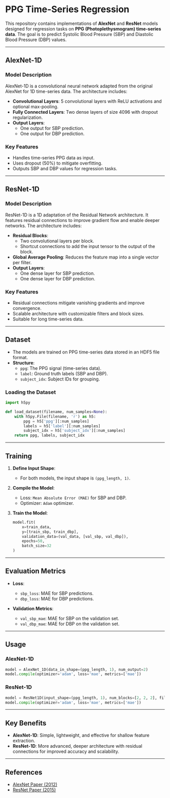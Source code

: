 # PPG Time-Series Regression

This repository contains implementations of **AlexNet** and **ResNet** models designed for regression tasks on **PPG (Photoplethysmogram) time-series data**. The goal is to predict Systolic Blood Pressure (SBP) and Diastolic Blood Pressure (DBP) values.

---

## **AlexNet-1D**
### **Model Description**
AlexNet-1D is a convolutional neural network adapted from the original AlexNet for 1D time-series data. The architecture includes:
- **Convolutional Layers**: 5 convolutional layers with ReLU activations and optional max-pooling.
- **Fully Connected Layers**: Two dense layers of size 4096 with dropout regularization.
- **Output Layers**:
  - One output for SBP prediction.
  - One output for DBP prediction.

### **Key Features**
- Handles time-series PPG data as input.
- Uses dropout (50%) to mitigate overfitting.
- Outputs SBP and DBP values for regression tasks.

---

## **ResNet-1D**
### **Model Description**
ResNet-1D is a 1D adaptation of the Residual Network architecture. It features residual connections to improve gradient flow and enable deeper networks. The architecture includes:
- **Residual Blocks**:
  - Two convolutional layers per block.
  - Shortcut connections to add the input tensor to the output of the block.
- **Global Average Pooling**: Reduces the feature map into a single vector per filter.
- **Output Layers**:
  - One dense layer for SBP prediction.
  - One dense layer for DBP prediction.

### **Key Features**
- Residual connections mitigate vanishing gradients and improve convergence.
- Scalable architecture with customizable filters and block sizes.
- Suitable for long time-series data.

---

## **Dataset**
- The models are trained on PPG time-series data stored in an HDF5 file format.
- **Structure**:
  - `ppg`: The PPG signal (time-series data).
  - `label`: Ground truth labels (SBP and DBP).
  - `subject_idx`: Subject IDs for grouping.

### **Loading the Dataset**
```python
import h5py

def load_dataset(filename, num_samples=None):
    with h5py.File(filename, 'r') as h5:
        ppg = h5['ppg'][:num_samples]
        labels = h5['label'][:num_samples]
        subject_idx = h5['subject_idx'][:num_samples]
    return ppg, labels, subject_idx
```

---

## **Training**
1. **Define Input Shape**:
   - For both models, the input shape is `(ppg_length, 1)`.

2. **Compile the Model**:
   - Loss: `Mean Absolute Error (MAE)` for SBP and DBP.
   - Optimizer: `Adam` optimizer.

3. **Train the Model**:
   ```python
   model.fit(
       x=train_data,
       y=[train_sbp, train_dbp],
       validation_data=(val_data, [val_sbp, val_dbp]),
       epochs=50,
       batch_size=32
   )
   ```

---

## **Evaluation Metrics**
- **Loss**:
  - `sbp_loss`: MAE for SBP predictions.
  - `dbp_loss`: MAE for DBP predictions.
  
- **Validation Metrics**:
  - `val_sbp_mae`: MAE for SBP on the validation set.
  - `val_dbp_mae`: MAE for DBP on the validation set.

---

## **Usage**
### **AlexNet-1D**
```python
model = AlexNet_1D(data_in_shape=(ppg_length, 1), num_output=2)
model.compile(optimizer='adam', loss='mae', metrics=['mae'])
```

### **ResNet-1D**
```python
model = ResNet1D(input_shape=(ppg_length, 1), num_blocks=[2, 2, 2], filters=[64, 128, 256])
model.compile(optimizer='adam', loss='mae', metrics=['mae'])
```

---

## **Key Benefits**
- **AlexNet-1D**: Simple, lightweight, and effective for shallow feature extraction.
- **ResNet-1D**: More advanced, deeper architecture with residual connections for improved accuracy and scalability.

---

## **References**
- [AlexNet Paper (2012)](https://doi.org/10.1145/3065386)
- [ResNet Paper (2015)](https://arxiv.org/abs/1512.03385)


